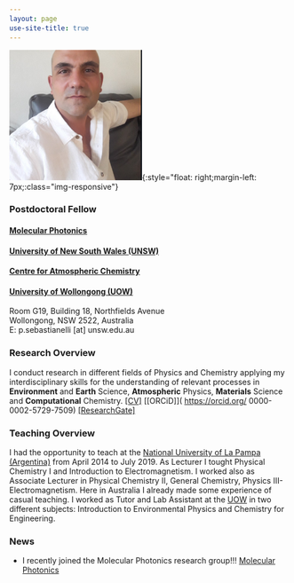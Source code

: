 ```yaml
---
layout: page
use-site-title: true
---
```


![profile-pic](/assets/img/Paolo_resized.png){:style="float: right;margin-left: 7px;:class="img-responsive"}
### Postdoctoral Fellow
#### [Molecular Photonics](https://molecularphotonics.sydney/)<br />
#### [University of New South Wales (UNSW)](https://www.unsw.edu.au/) <br />
#### [Centre for Atmospheric Chemistry](https://www.uow.edu.au/science-medicine-health/research/centre-for-atmospheric-chemistry/)<br />
#### [University of Wollongong (UOW)](https://www.uow.edu.au/) <br />

Room G19, Building 18, Northfields Avenue  
Wollongong, NSW 2522, Australia   
E: p.sebastianelli [at] unsw.edu.au 

### Research Overview

I conduct research in different fields of Physics and Chemistry applying my interdisciplinary skills for the understanding of relevant processes in **Environment** and **Earth** Science, **Atmospheric** Physics, **Materials** Science and **Computational** Chemistry. 
[[CV]](pdfs/CV_pagina.pdf) [[ORCiD]]( https://orcid.org/
0000-0002-5729-7509) [[ResearchGate]](https://www.researchgate.net/profile/Paolo-Sebastianelli)

### Teaching Overview

I had the opportunity to teach at the [National University of La Pampa (Argentina)](https://www.unlpam.edu.ar/) from April 2014 to July 2019. As Lecturer I tought Physical Chemistry I and Introduction to Electromagnetism. I worked also as Associate Lecturer in Physical Chemistry II, General Chemistry, Physics III-Electromagnetism. Here in Australia I already made some experience of casual teaching. I worked as Tutor and Lab Assistant at the [UOW](https://www.uow.edu.au/) in two different subjects: Introduction to Environmental Physics and Chemistry for Engineering.

### News

- I recently joined the Molecular Photonics research group!!! [Molecular Photonics](https://molecularphotonics.sydney/)<br />
